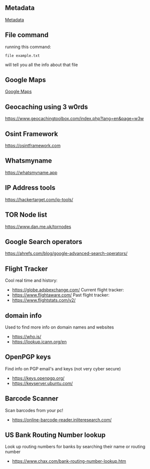 ## Metadata
<a href="https://www.metadata2go.com/view-metadata">Metadata</a>

## File command
running this command:
```
file example.txt
```
will tell you all the info about that file

## Google Maps
<a href="https://www.google.com/maps">Google Maps</a> 

## Geocaching using 3 w0rds
https://www.geocachingtoolbox.com/index.php?lang=en&page=w3w  

## Osint Framework
https://osintframework.com 

## Whatsmyname
https://whatsmyname.app 

## IP Address tools
https://hackertarget.com/ip-tools/

## TOR Node list
https://www.dan.me.uk/tornodes

## Google Search operators
https://ahrefs.com/blog/google-advanced-search-operators/ 

## Flight Tracker
Cool real time and history:
- https://globe.adsbexchange.com/
Current flight tracker:
- https://www.flightaware.com/
Past flight tracker:
- https://www.flightstats.com/v2/

## domain info
Used to find more info on domain names and websites
- https://who.is/
- https://lookup.icann.org/en

## OpenPGP keys
Find info on PGP email's and keys (not very cyber secure)
- https://keys.openpgp.org/
- https://keyserver.ubuntu.com/

## Barcode Scanner
Scan barcodes from your pc!
- https://online-barcode-reader.inliteresearch.com/

## US Bank Routing Number lookup
Look up routing numbers for banks by searching their name or routing number
- https://www.chax.com/bank-routing-number-lookup.htm 
